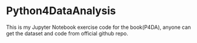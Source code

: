 # Python4DataAnalysis
This is my Jupyter Notebook exercise code for the book(P4DA), anyone can get the dataset and code from official github repo.
